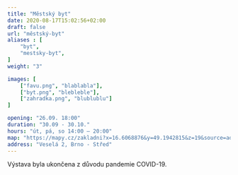 ```yaml
---
title: "Městský byt"
date: 2020-08-17T15:02:56+02:00
draft: false
url: "městský-byt"
aliases : [
    "byt",
    "mestsky-byt",
]
weight: "3"

images: [
    ["favu.png", "blablabla"],
    ["byt.png", "blebleble"],
    ["zahradka.png", "blublublu"]
]

opening: "26.09. 18:00"
duration: "30.09 - 30.10."
hours: "út, pá, so 14:00 – 20:00"
map: "https://mapy.cz/zakladni?x=16.6068876&y=49.1942815&z=19&source=addr&id=8896610"
address: "Veselá 2, Brno - Střed"
---
```


Výstava byla ukončena z důvodu pandemie COVID-19.
